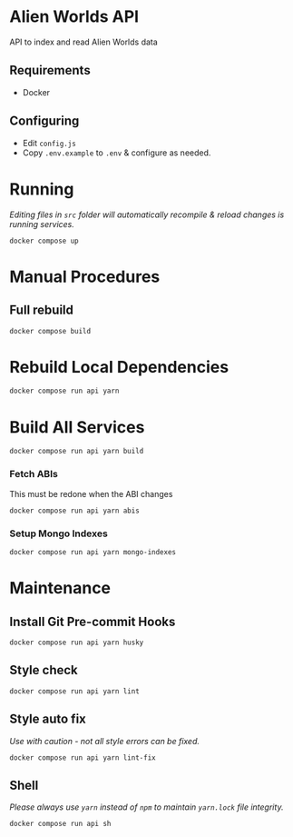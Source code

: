 # Alien Worlds API

API to index and read Alien Worlds data

## Requirements

- Docker

## Configuring

* Edit `config.js`
* Copy `.env.example` to `.env` & configure as needed.

# Running

_Editing files in `src` folder will automatically recompile & reload changes is running services._

`docker compose up`

# Manual Procedures

## Full rebuild

`docker compose build`

# Rebuild Local Dependencies

`docker compose run api yarn`

# Build All Services

`docker compose run api yarn build`

### Fetch ABIs

This must be redone when the ABI changes

`docker compose run api yarn abis`

### Setup Mongo Indexes

`docker compose run api yarn mongo-indexes`

# Maintenance

## Install Git Pre-commit Hooks

`docker compose run api yarn husky`

## Style check

`docker compose run api yarn lint`

## Style auto fix

_Use with caution - not all style errors can be fixed._

`docker compose run api yarn lint-fix`

## Shell

_Please always use `yarn` instead of `npm` to maintain `yarn.lock` file integrity._

`docker compose run api sh`
